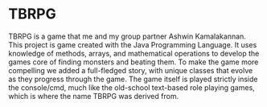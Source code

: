# TBRPG
TBRPG is a game that me and my group partner Ashwin Kamalakannan. This project is game created with the Java Programming Language.
It uses knowledge of methods, arrays, and mathematical operations to develop the games core of finding monsters and beating them.
To make the game more compelling we added a full-fledged story, with unique classes that evolve as they progress through the game.
The game itself is played strictly inside the console/cmd, much like the old-school text-based role playing games, which is where
the name TBRPG was derived from.
